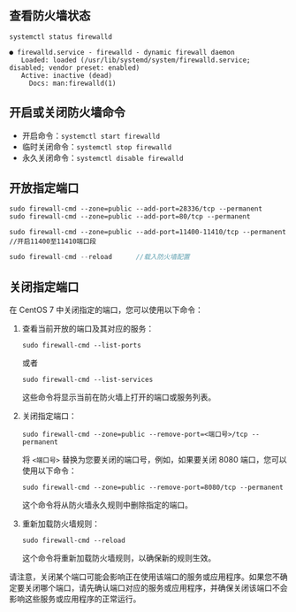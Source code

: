 ## 查看防火墙状态
`systemctl status firewalld`

```
● firewalld.service - firewalld - dynamic firewall daemon
   Loaded: loaded (/usr/lib/systemd/system/firewalld.service; disabled; vendor preset: enabled)
   Active: inactive (dead)
     Docs: man:firewalld(1)
```



## 开启或关闭防火墙命令

- 开启命令：`systemctl start firewalld`
- 临时关闭命令：`systemctl stop firewalld`
- 永久关闭命令：`systemctl disable firewalld`





## 开放指定端口



```
sudo firewall-cmd --zone=public --add-port=28336/tcp --permanent
sudo firewall-cmd --zone=public --add-port=80/tcp --permanent
```



```
sudo firewall-cmd --zone=public --add-port=11400-11410/tcp --permanent      //开启11400至11410端口段
```



```javascript
sudo firewall-cmd --reload      //载入防火墙配置
```



## 关闭指定端口

在 CentOS 7 中关闭指定的端口，您可以使用以下命令：

1. 查看当前开放的端口及其对应的服务：

   ```
   sudo firewall-cmd --list-ports
   ```

   或者

   ```
   sudo firewall-cmd --list-services
   ```

   这些命令将显示当前在防火墙上打开的端口或服务列表。

2. 关闭指定端口：

   ```
   sudo firewall-cmd --zone=public --remove-port=<端口号>/tcp --permanent
   ```

   将 `<端口号>` 替换为您要关闭的端口号，例如，如果要关闭 8080 端口，您可以使用以下命令：

   ```
   sudo firewall-cmd --zone=public --remove-port=8080/tcp --permanent
   ```

   这个命令将从防火墙永久规则中删除指定的端口。

3. 重新加载防火墙规则：

   ```
   sudo firewall-cmd --reload
   ```

   这个命令将重新加载防火墙规则，以确保新的规则生效。

请注意，关闭某个端口可能会影响正在使用该端口的服务或应用程序。如果您不确定要关闭哪个端口，请先确认端口对应的服务或应用程序，并确保关闭该端口不会影响这些服务或应用程序的正常运行。